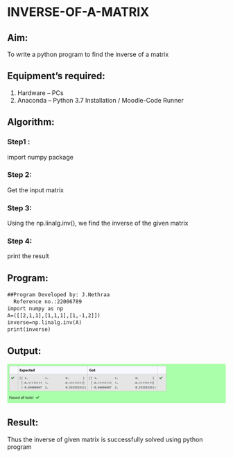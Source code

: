 # INVERSE-OF-A-MATRIX
## Aim:
To write a python program to find the inverse of a matrix
## Equipment’s required:
1. 	Hardware – PCs
2. 	Anaconda – Python 3.7 Installation / Moodle-Code Runner
## Algorithm:
### Step1 :
 import numpy package
### Step 2: 
Get the input matrix
### Step 3: 
Using the np.linalg.inv(), we find the inverse of the given matrix
### Step 4: 
print the result

## Program:
```
##Program Developed by: J.Nethraa
  Reference no.:22006789
import numpy as np
A=([[2,1,1],[1,1,1],[1,-1,2]])
inverse=np.linalg.inv(A)
print(inverse)
```
## Output:
![OUTPUT](3.png)
## Result:
Thus the inverse of given matrix is successfully solved using python program

